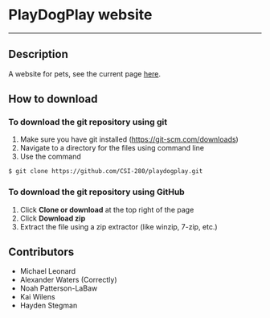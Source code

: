 # PlayDogPlay website
---
## Description

A website for pets,
see the current page [here](https://csi-280.github.io/playdogplay/).

## How to download
### To download the git repository using git

1. Make sure you have git installed (https://git-scm.com/downloads)
2. Navigate to a directory for the files using command line
3. Use the command
```bash
$ git clone https://github.com/CSI-280/playdogplay.git
```

### To download the git repository using GitHub

1. Click **Clone or download** at the top right of the page
2. Click **Download zip**
3. Extract the file using a zip extractor (like winzip, 7-zip, etc.)

## Contributors
* Michael Leonard
* Alexander Waters (Correctly)
* Noah Patterson-LaBaw
* Kai Wilens
* Hayden Stegman
